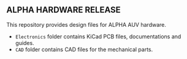 
## ALPHA HARDWARE RELEASE
This repository provides design files for ALPHA AUV hardware.
- `Electronics` folder contains KiCad PCB files, documentations and guides.
- `CAD` folder contains CAD files for the mechanical parts.